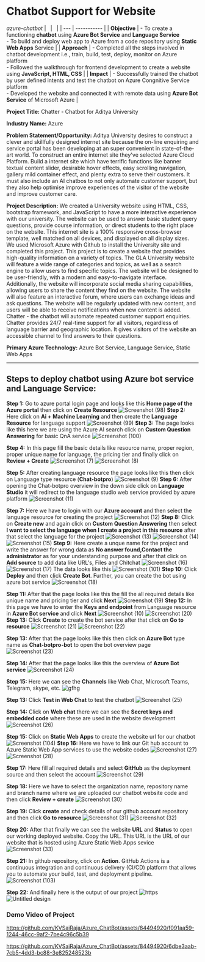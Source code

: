 # Chatbot Support for Website
*azure-chatbot*
| &nbsp; | &nbsp; |
| --- | ----------- |
| **Objective** | - To create a functioning **chatbot** using **Azure Bot Service** and **Language Service** <br>- To build and deploy web app to Azure from a code repository using **Static Web Apps** Service |
| **Approach** | - Completed all the steps involved in chatbot development i.e., train, build, test, deploy, monitor on Azure platform <br>- Followed the walkthrough for frontend development to create a website using **JavaScript, HTML, CSS** |
| **Impact** | - Successfully trained the chatbot by user defined intents and test the chatbot on Azure Congnitive Service platform</br>- Developed the website and connected it with remote data using **Azure Bot Service** of Microsoft Azure |

**Project Title:**  Chatter - Chatbot for Aditya University

**Industry Name:** Azure

**Problem Statement/Opportunity:** Aditya University desires to construct a clever and skillfully designed internet site because the on-line enquiring and service portal has been developing at an super convenient in state-of-the-art world. To construct an entire internet site they've selected Azure Cloud Platform. Build a internet site which have terrific functions like banner textual content slider, desirable hover effects, easy scrolling navigation, gallery mild container effect, and plenty extra to serve their customers. It must also include an AI chatbos to not only automate customer support, but they also help optimise improve experiences of the visitor of the website and improve customer care.

**Project Description:** We created a University website using HTML, CSS, bootstrap framework, and JavaScript to have a more interactive experience with our university. The website can be used to answer basic student query questions, provide course information, or direct students to the right place on the website. This internet site is a 100% responsive cross-browser template, well matched on all devices, and displayed on all display sizes. We used Microsoft Azure with Github to install the University site and completed this project. This project is to create a website that provides high-quality information on a variety of topics. The GLA University website will feature a wide range of categories and topics, as well as a search engine to allow users to find specific topics. The website will be designed to be user-friendly, with a modern and easy-to-navigate interface. Additionally, the website will incorporate social media sharing capabilities, allowing users to share the content they find on the website. The website will also feature an interactive forum, where users can exchange ideas and ask questions. The website will be regularly updated with new content, and users will be able to receive notifications when new content is added. Chatter - the chatbot will automate repeated customer support enquiries. Chatter provides 24/7 real-time support for all visitors, regardless of language barrier and geographic location. It gives visitors of the website an accessible channel to find answers to their questions.

**Primary Azure Technology:** Azure Bot Service, Language Service, Static Web Apps

---

## Steps to deploy chatbot using Azure bot service and Language Service:

**Step 1:** Go to azure portal login page and looks like this **Home page of the Azure portal** then click on **Create Resource**
![Screenshot (98)](https://github.com/KVSaiRaja/Azure_ChatBot/assets/84494920/ec8a710d-ca2e-4f57-a17c-5f8fd511b631)
**Step 2:** Here click on **Ai + Machine Learning** and then create the **Language Resource** for language support 
![Screenshot (99)](https://github.com/KVSaiRaja/Azure_ChatBot/assets/84494920/a5bcb53e-cd68-4e9b-8628-0b179ba16c71)
**Step 3:** The page looks like this here we are using the Azure AI search click on **Custom Question Answering** for basic QnA service
![Screenshot (100)](https://github.com/KVSaiRaja/Azure_ChatBot/assets/84494920/b8124065-f330-48ca-bc96-a7d19d4b3058)

**Step 4:** In this page fill the basic details like resource name, proper region, proper unique name for language, the pricing tier and finally click on **Review + Create**
![Screenshot (7)](https://github.com/KVSaiRaja/Azure_ChatBot/assets/84494920/91a9f834-9dbc-407f-919e-e67b0ed6e906)
![Screenshot (8)](https://github.com/KVSaiRaja/Azure_ChatBot/assets/84494920/71e3d2ae-56e3-40b8-97ce-07fb72cb89dc)

**Step 5:** After creating language resource the page looks like this then click on Language type resource (**Chat-botpro**)
![Screenshot (9)](https://github.com/KVSaiRaja/Azure_ChatBot/assets/84494920/f66e9e02-ddf5-4359-a0a7-bcf0c0e70051)
**Step 6:** After opening the Chat-botpro overview in the down side click on **Language Studio** it will redirect to the language studio web service provided by azure platform
![Screenshot (11)](https://github.com/KVSaiRaja/Azure_ChatBot/assets/84494920/003c34b0-79a7-41ff-ba92-8434bff03ad1)

**Step 7:** Here we have to login with our **Azure account** and then select the language resource for creating the project
![Screenshot (12)](https://github.com/KVSaiRaja/Azure_ChatBot/assets/84494920/2b2c6b6a-a727-465d-bd83-cad56ee1f6d4)
**Step 8:** Click on **Create new** and again click on **Custom Question Answering** then select **I want to select the language when I create a project in this resource** after that select the language for the project
![Screenshot (13)](https://github.com/KVSaiRaja/Azure_ChatBot/assets/84494920/c78531b4-be70-4628-8748-27c67494053a)
![Screenshot (14)](https://github.com/KVSaiRaja/Azure_ChatBot/assets/84494920/a45777ec-716d-4939-814f-32f813fbc213)
![Screenshot (15)](https://github.com/KVSaiRaja/Azure_ChatBot/assets/84494920/31a45f27-fc6d-42b4-8462-701a7ee476cf)
**Step 9:** Here create a unque name for the project and write the answer for wrong data as **No answer found,Contact the administrator** as for your understanding purpose and after that click on **Add source** to add data like URL's, Files and Chitchat
![Screenshot (16)](https://github.com/KVSaiRaja/Azure_ChatBot/assets/84494920/1a7b78bb-799b-4ce5-ba1c-4263aaa70ed6)
![Screenshot (17)](https://github.com/KVSaiRaja/Azure_ChatBot/assets/84494920/cdd18bb3-7875-4c0b-b2c8-effe73ac05be)
The data looks like this 
![Screenshot (101)](https://github.com/KVSaiRaja/Azure_ChatBot/assets/84494920/9373f2ec-b6bf-4e27-927b-cb67219bc699)
**Step 10:** Click **Deploy** and then click **Create Bot**. Further, you can create the bot using azure bot service
![Screenshot (18)](https://github.com/KVSaiRaja/Azure_ChatBot/assets/84494920/aad835b4-6655-48e0-bfb1-0fbf2cf514a1)

**Step 11:** After that the page looks like this the fill the all required details like unique name and pricing tier and click **Next**
![Screenshot (19)](https://github.com/KVSaiRaja/Azure_ChatBot/assets/84494920/0e73c7d9-eb7c-41a7-9b3c-90450131b24b)
**Step 12:** In this page we have to enter the **Keys and endpoint** from Language resource in **Azure Bot service** and click **Next**
![Screenshot (10)](https://github.com/KVSaiRaja/Azure_ChatBot/assets/84494920/93702939-5ba8-42ca-b9ef-7210f4c78d15)
![Screenshot (20)](https://github.com/KVSaiRaja/Azure_ChatBot/assets/84494920/4420974e-fd9d-4684-90f8-3450afa365f8)
**Step 13:** Click **Create** to create the bot service after that click on **Go to resource**
![Screenshot (21)](https://github.com/KVSaiRaja/Azure_ChatBot/assets/84494920/dc758cc6-f0b4-4b67-83ae-e6a3047ac8a7)
![Screenshot (22)](https://github.com/KVSaiRaja/Azure_ChatBot/assets/84494920/3cf16854-2421-48ae-9d4f-e8dfecad2733)

**Step 13:** After that the page looks like this then click on **Azure Bot** type name as **Chat-botpro-bot** to open the bot overview page
![Screenshot (23)](https://github.com/KVSaiRaja/Azure_ChatBot/assets/84494920/5a549225-2b6a-4e00-99b5-911c4e762cbd)

**Step 14:** After that the page looks like this the overview of **Azure Bot service**
![Screenshot (24)](https://github.com/KVSaiRaja/Azure_ChatBot/assets/84494920/0610e0e5-d5f4-42c0-a074-851185761187)

**Step 15:** Here we can see the **Channels** like Web Chat, Microsoft Teams, Telegram, skype, etc.
![gfhg](https://github.com/KVSaiRaja/Azure_ChatBot/assets/84494920/3c04638f-43ef-438d-92b0-324083610bd2)

**Step 13:** Click **Test in Web Chat** to test the chatbot
![Screenshot (25)](https://github.com/KVSaiRaja/Azure_ChatBot/assets/84494920/f7a1cf37-c005-499b-b405-9762b5384a97)

**Step 14:** Click on **Web chat** there we can see the **Secret keys and embedded code** where these are used in the website development
![Screenshot (26)](https://github.com/KVSaiRaja/Azure_ChatBot/assets/84494920/56fd9279-5c58-4a83-a2e9-4107d511ef16)

**Step 15:** Click on **Static Web Apps** to create the website url for our chatbot
![Screenshot (104)](https://github.com/KVSaiRaja/Azure_ChatBot/assets/84494920/2cfde885-fcc1-407f-b83e-106f6c459ebd)
**Step 16:** Here we have to link our Git hub account to Azure Static Web App services to use the website codes
![Screenshot (27)](https://github.com/KVSaiRaja/Azure_ChatBot/assets/84494920/74a2d562-3b5a-4c52-b357-78622659b3be)
![Screenshot (28)](https://github.com/KVSaiRaja/Azure_ChatBot/assets/84494920/fb3cd1b4-7ce5-46a0-a71b-bada7326cb41)

**Step 17:** Here fill all required details and select **GitHub** as the deployment source and then select the account
![Screenshot (29)](https://github.com/KVSaiRaja/Azure_ChatBot/assets/84494920/4ad64d3a-5603-4d11-a874-9e700dd028f6)


**Step 18:** Here we have to select the organization name, repository name and branch name where we are uploaded our chatbot website code and then click **Review + create**
![Screenshot (30)](https://github.com/KVSaiRaja/Azure_ChatBot/assets/84494920/718f10c7-5978-4f3f-b6f7-6078693733bb)

**Step 19:** Click **create** and check details of our github account repository and then click **Go to resource**
![Screenshot (31)](https://github.com/KVSaiRaja/Azure_ChatBot/assets/84494920/a0be853f-5e08-44bf-8e09-761a791a3d10)
![Screenshot (32)](https://github.com/KVSaiRaja/Azure_ChatBot/assets/84494920/fe184b96-5527-4481-9929-6833616117d6)

**Step 20:** After that finally we can see the website **URL** and **Status** to open our working deployed website. Copy the URL. This URL is the URL of our website that is hosted using Azure Static Web Apps sevice
![Screenshot (33)](https://github.com/KVSaiRaja/Azure_ChatBot/assets/84494920/a2a65e36-9eb9-48e3-90ee-85f623f5bdba)

**Step 21:** In github repository, click on **Action**. GitHub Actions is a continuous integration and continuous delivery (CI/CD) platform that allows you to automate your build, test, and deployment pipeline.
![Screenshot (103)](https://github.com/KVSaiRaja/Azure_ChatBot/assets/84494920/49be7ecc-f0b7-4336-aa05-c038f07d19b5)

**Step 22:** And finally here is the output of our project 
![https](https://github.com/KVSaiRaja/Azure_ChatBot/assets/84494920/452c29f2-0e6c-4e0e-a971-16ae7bb567fd)
![Untitled design](https://github.com/KVSaiRaja/Azure_ChatBot/assets/84494920/bba898cd-610f-48cb-9b6a-70f24ec903a5)


### Demo Video of Project


https://github.com/KVSaiRaja/Azure_ChatBot/assets/84494920/f091aa59-1244-46cc-9af2-7be4c96c5b39

https://github.com/KVSaiRaja/Azure_ChatBot/assets/84494920/6dbe3aab-7cb5-4dd3-bc88-3e825248523b



